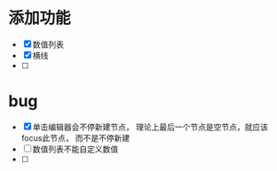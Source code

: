 #  添加功能

- [x] 数值列表
- [x] 横线
- [ ]

# bug

- [x] 单击编辑器会不停新建节点， 理论上最后一个节点是空节点，就应该focus此节点， 而不是不停新建
- [ ] 数值列表不能自定义数值
- [ ]
